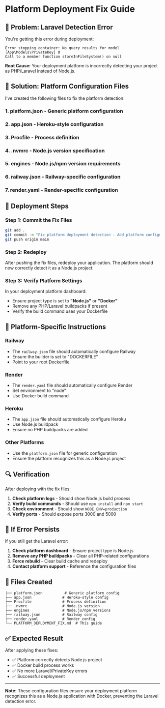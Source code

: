# Platform Deployment Fix Guide

## 🚨 **Problem: Laravel Detection Error**

You're getting this error during deployment:
```
Error stopping container: No query results for model [App\Models\PrivateKey] 0
Call to a member function storeInFileSystem() on null
```

**Root Cause:** Your deployment platform is incorrectly detecting your project as PHP/Laravel instead of Node.js.

## 🔧 **Solution: Platform Configuration Files**

I've created the following files to fix the platform detection:

### 1. **platform.json** - Generic platform configuration
### 2. **app.json** - Heroku-style configuration
### 3. **Procfile** - Process definition
### 4. **.nvmrc** - Node.js version specification
### 5. **engines** - Node.js/npm version requirements
### 6. **railway.json** - Railway-specific configuration
### 7. **render.yaml** - Render-specific configuration

## 🚀 **Deployment Steps**

### **Step 1: Commit the Fix Files**
```bash
git add .
git commit -m "Fix platform deployment detection - Add platform configuration files"
git push origin main
```

### **Step 2: Redeploy**
After pushing the fix files, redeploy your application. The platform should now correctly detect it as a Node.js project.

### **Step 3: Verify Platform Settings**
In your deployment platform dashboard:
- Ensure project type is set to **"Node.js"** or **"Docker"**
- Remove any PHP/Laravel buildpacks if present
- Verify the build command uses your Dockerfile

## 🎯 **Platform-Specific Instructions**

### **Railway**
- The `railway.json` file should automatically configure Railway
- Ensure the builder is set to "DOCKERFILE"
- Point to your root Dockerfile

### **Render**
- The `render.yaml` file should automatically configure Render
- Set environment to "node"
- Use Docker build command

### **Heroku**
- The `app.json` file should automatically configure Heroku
- Use Node.js buildpack
- Ensure no PHP buildpacks are added

### **Other Platforms**
- Use the `platform.json` file for generic configuration
- Ensure the platform recognizes this as a Node.js project

## 🔍 **Verification**

After deploying with the fix files:

1. **Check platform logs** - Should show Node.js build process
2. **Verify build commands** - Should use `npm install` and `npm start`
3. **Check environment** - Should show `NODE_ENV=production`
4. **Verify ports** - Should expose ports 3000 and 5000

## 🚨 **If Error Persists**

If you still get the Laravel error:

1. **Check platform dashboard** - Ensure project type is Node.js
2. **Remove any PHP buildpacks** - Clear all PHP-related configurations
3. **Force rebuild** - Clear build cache and redeploy
4. **Contact platform support** - Reference the configuration files

## 📁 **Files Created**

```
├── platform.json          # Generic platform config
├── app.json              # Heroku-style config
├── Procfile              # Process definition
├── .nvmrc                # Node.js version
├── engines               # Node.js/npm versions
├── railway.json          # Railway config
├── render.yaml           # Render config
└── PLATFORM_DEPLOYMENT_FIX.md  # This guide
```

## ✅ **Expected Result**

After applying these fixes:
- ✅ Platform correctly detects Node.js project
- ✅ Docker build process works
- ✅ No more Laravel/PrivateKey errors
- ✅ Successful deployment

---

**Note:** These configuration files ensure your deployment platform recognizes this as a Node.js application with Docker, preventing the Laravel detection error.
